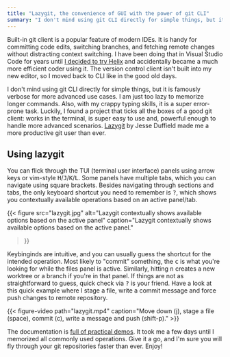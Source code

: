 ```yaml
---
title: "Lazygit, the convenience of GUI with the power of git CLI"
summary: "I don't mind using git CLI directly for simple things, but it is famously verbose for more advanced use cases. Luckily, I found a project that ticks all the boxes of a good git client."
---
```


Built-in git client is a popular feature of modern IDEs. It is handy for committing code edits, switching branches, and fetching remote changes without distracting context switching. I have been doing that in Visual Studio Code for years until [I decided to try Helix](/the-joy-of-learning-helix-and-probably-other-modal-terminal-based-editors/) and accidentally became a much more efficient coder using it. The version control client isn't built into my new editor, so I moved back to CLI like in the good old days.

I don't mind using git CLI directly for simple things, but it is famously verbose for more advanced use cases. I am just too lazy to memorize longer commands. Also, with my crappy typing skills, it is a super error-prone task. Luckily, I found a project that ticks all the boxes of a good git client: works in the terminal, is super easy to use and, powerful enough to handle more advanced scenarios. [Lazygit](https://github.com/jesseduffield/lazygit) by Jesse Duffield made me a more productive git user than ever.

## Using lazygit

You can flick through the TUI (terminal user interface) panels using arrow keys or vim-style <kbd>H</kbd>/<kbd>J</kbd>/<kbd>K</kbd>/<kbd>L</kbd>. Some panels have multiple tabs, which you can navigate using square brackets. Besides navigating through sections and tabs, the only keyboard shortcut you need to remember is <kbd>?</kbd>, which shows you contextually available operations based on an active panel/tab.

{{< figure
  src="lazygit.jpg"
  alt="Lazygit contextually shows available options based on the active panel"
  caption="Lazygit contextually shows available options based on the active panel."
>}}

Keybinginds are intuitive, and you can usually guess the shortcut for the intended operation. Most likely to "commit" something, the <kbd>c</kbd> is what you're looking for while the files panel is active. Similarly, hitting <kbd>n</kbd> creates a new worktree or a branch if you're in that panel. If things are not as straightforward to guess, quick check via <kbd>?</kbd> is your friend. Have a look at this quick example where I stage a file, write a commit message and force push changes to remote repository.

{{< figure-video path="lazygit.mp4" caption="Move down (j), stage a file (space), commit (c), write a message and push (shift-p)." >}}

The documentation is [full of practical demos](https://github.com/jesseduffield/lazygit?tab=readme-ov-file#features). It took me a few days until I memorized all commonly used operations. Give it a go, and I'm sure you will fly through your git repositories faster than ever. Enjoy!
